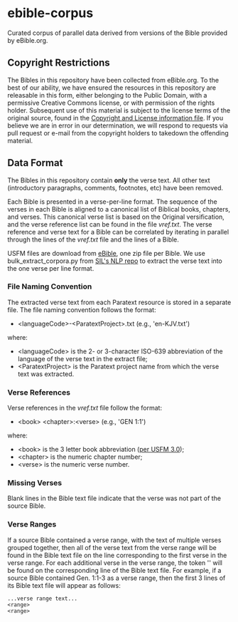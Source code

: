 # ebible-corpus
Curated corpus of parallel data derived from versions of the Bible provided by eBible.org.

## Copyright Restrictions

The Bibles in this repository have been collected from eBible.org. To the best of our ability, we have ensured the resources in this repository are releasable in this form, either belonging to the Public Domain, with a permissive Creative Commons license, or with permission of the rights holder. Subsequent use of this material is subject to the license terms of the original source, found in the [Copyright and License information file](https://github.com/BibleNLP/bible-parallel-corpus/blob/corpus-addition/metadata/Copyright%20and%20license%20information.xlsx). If you believe we are in error in our determination, we will respond to requests via pull request or e-mail from the copyright holders to takedown the offending material.

## Data Format

The Bibles in this repository contain **only** the verse text.  All other text (introductory paragraphs, comments, footnotes, etc) have been removed.

Each Bible is presented in a verse-per-line format.  The sequence of the verses in each Bible is aligned to a canonical list of Biblical books, chapters, and verses.  This canonical verse list is based on the Original versification, and the verse reference list can be found in the file _vref.txt_.  The verse reference and verse text for a Bible can be correlated by iterating in parallel through the lines of the _vref.txt_ file and the lines of a Bible.

USFM files are download from [eBible](https://ebible.org/), one zip file per Bible. We use bulk_extract_corpora.py from [SIL's NLP repo](https://github.com/sillsdev/silnlp/tree/master/silnlp/common/) to extract the verse text into the one verse per line format. 

### File Naming Convention

The extracted verse text from each Paratext resource is stored in a separate file.  The file naming convention follows the format:

  - \<languageCode\>-\<ParatextProject\>.txt (e.g., 'en-KJV.txt')

where:

  - \<languageCode\> is the 2- or 3-character ISO-639 abbreviation of the language of the verse text in the extract file;
  - \<ParatextProject\> is the Paratext project name from which the verse text was extracted. 

### Verse References

Verse references in the _vref.txt_ file follow the format:

  - \<book\> \<chapter\>:\<verse\> (e.g., 'GEN 1:1')

where:

  - \<book\> is the 3 letter book abbreviation ([per USFM 3.0](https://ubsicap.github.io/usfm/identification/books.html));
  - \<chapter\> is the numeric chapter number;
  - \<verse\> is the numeric verse number.

### Missing Verses

Blank lines in the Bible text file indicate that the verse was not part of the source Bible.
  
### Verse Ranges
 
If a source Bible contained a verse range, with the text of multiple verses grouped together, then all of the verse text from the verse range will be found in the Bible text file on the line corresponding to the first verse in the verse range.  For each additional verse in the verse range, the token '<range>' will be found on the corresponding line of the Bible text file.  For example, if a source Bible contained Gen. 1:1-3 as a verse range, then the first 3 lines of its Bible text file will appear as follows:

    ...verse range text...
    <range>
    <range>
